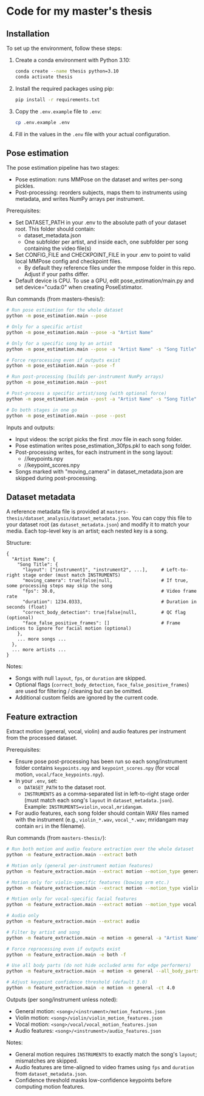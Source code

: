 # Code for my master's thesis

## Installation

To set up the environment, follow these steps:

1.  Create a conda environment with Python 3.10:

    ```bash
    conda create --name thesis python=3.10
    conda activate thesis
    ```
2.  Install the required packages using pip:

    ```bash
    pip install -r requirements.txt
    ```
    
3.  Copy the `.env.example` file to `.env`:

    ```bash
    cp .env.example .env
    ```

4.  Fill in the values in the `.env` file with your actual configuration.

## Pose estimation

The pose estimation pipeline has two stages:

- Pose estimation: runs MMPose on the dataset and writes per-song pickles.
- Post-processing: reorders subjects, maps them to instruments using metadata, and writes NumPy arrays per instrument.

Prerequisites:

- Set DATASET_PATH in your .env to the absolute path of your dataset root. This folder should contain:
    - dataset_metadata.json
    - One subfolder per artist, and inside each, one subfolder per song containing the video file(s)
- Set CONFIG_FILE and CHECKPOINT_FILE in your .env to point to valid local MMPose config and checkpoint files.
    - By default they reference files under the mmpose folder in this repo. Adjust if your paths differ.
- Default device is CPU. To use a GPU, edit pose_estimation/main.py and set device="cuda:0" when creating PoseEstimator.

Run commands (from masters-thesis/):

```bash
# Run pose estimation for the whole dataset
python -m pose_estimation.main --pose

# Only for a specific artist
python -m pose_estimation.main --pose -a "Artist Name"

# Only for a specific song by an artist
python -m pose_estimation.main --pose -a "Artist Name" -s "Song Title"

# Force reprocessing even if outputs exist
python -m pose_estimation.main --pose -f

# Run post-processing (builds per-instrument NumPy arrays)
python -m pose_estimation.main --post

# Post-process a specific artist/song (with optional force)
python -m pose_estimation.main --post -a "Artist Name" -s "Song Title" -f

# Do both stages in one go
python -m pose_estimation.main --pose --post
```

Inputs and outputs:

- Input videos: the script picks the first .mov file in each song folder.
- Pose estimation writes pose_estimation_30fps.pkl to each song folder.
- Post-processing writes, for each instrument in the song layout:
  - <song>/<instrument>/keypoints.npy
  - <song>/<instrument>/keypoint_scores.npy
- Songs marked with "moving_camera" in dataset_metadata.json are skipped during post-processing.

## Dataset metadata

A reference metadata file is provided at `masters-thesis/dataset_analysis/dataset_metadata.json`. You can copy this file to your dataset root (as `dataset_metadata.json`) and modify it to match your media. Each top-level key is an artist; each nested key is a song.

Structure:

```
{
  "Artist Name": {
    "Song Title": {
      "layout": ["instrument1", "instrument2", ...],     # Left-to-right stage order (must match INSTRUMENTS)
      "moving_camera": true|false|null,                  # If true, some processing steps may skip the song
      "fps": 30.0,                                       # Video frame rate
      "duration": 1234.0333,                             # Duration in seconds (float)
      "correct_body_detection": true|false|null,         # QC flag (optional)
      "face_false_positive_frames": []                   # Frame indices to ignore for facial motion (optional)
    },
    ... more songs ...
  },
  ... more artists ...
}
```

Notes:
- Songs with null `layout`, `fps`, or `duration` are skipped.
- Optional flags (`correct_body_detection`, `face_false_positive_frames`) are used for filtering / cleaning but can be omitted.
- Additional custom fields are ignored by the current code.

## Feature extraction

Extract motion (general, vocal, violin) and audio features per instrument from the processed dataset.

Prerequisites:

- Ensure pose post-processing has been run so each song/instrument folder contains `keypoints.npy` and `keypoint_scores.npy` (for vocal motion, `vocal/face_keypoints.npy`).
- In your `.env`, set:
  - `DATASET_PATH` to the dataset root.
  - `INSTRUMENTS` as a comma-separated list in left-to-right stage order (must match each song's `layout` in `dataset_metadata.json`). Example: `INSTRUMENTS=violin,vocal,mridangam`.
- For audio features, each song folder should contain WAV files named with the instrument (e.g., `violin_*.wav`, `vocal_*.wav`; mridangam may contain `mri` in the filename).

Run commands (from `masters-thesis/`):

```bash
# Run both motion and audio feature extraction over the whole dataset
python -m feature_extraction.main --extract both

# Motion only (general per-instrument motion features)
python -m feature_extraction.main --extract motion --motion_type general

# Motion only for violin-specific features (bowing arm etc.)
python -m feature_extraction.main --extract motion --motion_type violin

# Motion only for vocal-specific facial features
python -m feature_extraction.main --extract motion --motion_type vocal

# Audio only
python -m feature_extraction.main --extract audio

# Filter by artist and song
python -m feature_extraction.main -e motion -m general -a "Artist Name" -s "Song Title"

# Force reprocessing even if outputs exist
python -m feature_extraction.main -e both -f

# Use all body parts (do not hide occluded arms for edge performers)
python -m feature_extraction.main -e motion -m general --all_body_parts

# Adjust keypoint confidence threshold (default 3.0)
python -m feature_extraction.main -e motion -m general -ct 4.0
```

Outputs (per song/instrument unless noted):

- General motion: `<song>/<instrument>/motion_features.json`
- Violin motion: `<song>/violin/violin_motion_features.json`
- Vocal motion: `<song>/vocal/vocal_motion_features.json`
- Audio features: `<song>/<instrument>/audio_features.json`

Notes:

- General motion requires `INSTRUMENTS` to exactly match the song's `layout`; mismatches are skipped.
- Audio features are time-aligned to video frames using `fps` and `duration` from `dataset_metadata.json`.
- Confidence threshold masks low-confidence keypoints before computing motion features.